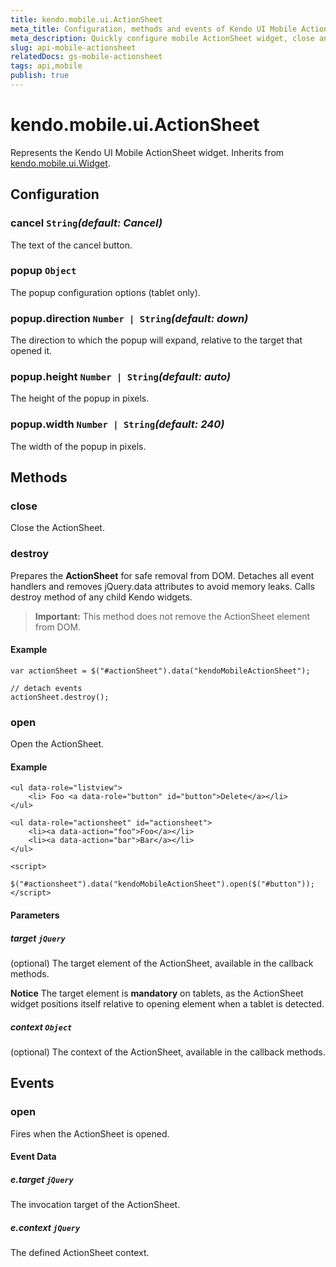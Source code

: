 ```yaml
---
title: kendo.mobile.ui.ActionSheet
meta_title: Configuration, methods and events of Kendo UI Mobile ActionSheet
meta_description: Quickly configure mobile ActionSheet widget, close and open it using methods, find which events to use.
slug: api-mobile-actionsheet
relatedDocs: gs-mobile-actionsheet
tags: api,mobile
publish: true
---
```


# kendo.mobile.ui.ActionSheet

Represents the Kendo UI Mobile ActionSheet widget. Inherits from [kendo.mobile.ui.Widget](/api/framework/mobilewidget).

## Configuration

### cancel `String`*(default: Cancel)*

 The text of the cancel button.

### popup `Object`

The popup configuration options (tablet only).

### popup.direction `Number | String`*(default: down)*

 The direction to which the popup will expand, relative to the target that opened it.

### popup.height `Number | String`*(default: auto)*

 The height of the popup in pixels.

### popup.width `Number | String`*(default: 240)*

 The width of the popup in pixels.

## Methods

### close

Close the ActionSheet.

### destroy
Prepares the **ActionSheet** for safe removal from DOM. Detaches all event handlers and removes jQuery.data attributes to avoid memory leaks. Calls destroy method of any child Kendo widgets.

> **Important:** This method does not remove the ActionSheet element from DOM.

#### Example

    var actionSheet = $("#actionSheet").data("kendoMobileActionSheet");

    // detach events
    actionSheet.destroy();

### open

Open the ActionSheet.

#### Example

    <ul data-role="listview">
        <li> Foo <a data-role="button" id="button">Delete</a></li>
    </ul>

    <ul data-role="actionsheet" id="actionsheet">
        <li><a data-action="foo">Foo</a></li>
        <li><a data-action="bar">Bar</a></li>
    </ul>

    <script>
        $("#actionsheet").data("kendoMobileActionSheet").open($("#button"));
    </script>

#### Parameters

##### target `jQuery`

(optional) The target element of the ActionSheet, available in the callback methods.

**Notice** The target element is **mandatory** on tablets, as the ActionSheet widget positions itself relative to opening element when a tablet is detected.

##### context `Object`

(optional) The context of the ActionSheet, available in the callback methods.


## Events

### open

Fires when the ActionSheet is opened.

#### Event Data

##### e.target `jQuery`

The invocation target of the ActionSheet.

##### e.context `jQuery`

The defined ActionSheet context.
